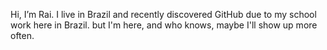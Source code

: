 Hi, I’m Rai.
I live in Brazil and recently discovered GitHub due to my school work here in Brazil. but I'm here, and who knows, maybe I'll show up more often.



<!---
Raissa-17/Raissa-17 is a ✨ special ✨ repository because its `README.md` (this file) appears on your GitHub profile.
You can click the Preview link to take a look at your changes.
--->
